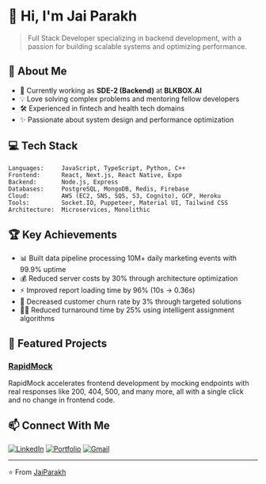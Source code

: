 # 👋 Hi, I'm Jai Parakh

> Full Stack Developer specializing in backend development, with a passion for building scalable systems and optimizing performance.

## 🚀 About Me
- 🔭 Currently working as **SDE-2 (Backend)** at **BLKBOX.AI**
- 💡 Love solving complex problems and mentoring fellow developers
- 🛠️ Experienced in fintech and health tech domains
- ✨ Passionate about system design and performance optimization

## 💻 Tech Stack

```text
Languages:     JavaScript, TypeScript, Python, C++
Frontend:      React, Next.js, React Native, Expo
Backend:       Node.js, Express
Databases:     PostgreSQL, MongoDB, Redis, Firebase
Cloud:         AWS (EC2, SNS, SQS, S3, Cognito), GCP, Heroku
Tools:         Socket.IO, Puppeteer, Material UI, Tailwind CSS
Architecture:  Microservices, Monolithic
```

## 🏆 Key Achievements

- 📊 Built data pipeline processing 10M+ daily marketing events with 99.9% uptime
- 💰 Reduced server costs by 30% through architecture optimization
- ⚡ Improved report loading time by 96% (10s → 0.36s)
- 🎯 Decreased customer churn rate by 3% through targeted solutions
- 🏃‍♂️ Reduced turnaround time by 25% using intelligent assignment algorithms

## 🌟 Featured Projects

### [RapidMock](https://www.rapidmock.com/)
RapidMock accelerates frontend development by mocking endpoints with real responses like 200, 404, 500, and many more, all with a single click and no change in frontend code.


## 📫 Connect With Me

[![LinkedIn](https://img.shields.io/badge/LinkedIn-0077B5?style=for-the-badge&logo=linkedin&logoColor=white)](https://www.linkedin.com/in/jai-parakh-5626b4178/)
[![Portfolio](https://img.shields.io/badge/Portfolio-4285F4?style=for-the-badge&logo=google-chrome&logoColor=white)](https://www.parakhjs.com)
[![Gmail](https://img.shields.io/badge/Gmail-D14836?style=for-the-badge&logo=gmail&logoColor=white)](mailto:jaiparakh.kota.10@gmail.com)

---
⭐️ From [JaiParakh](https://github.com/JaiParakh)
